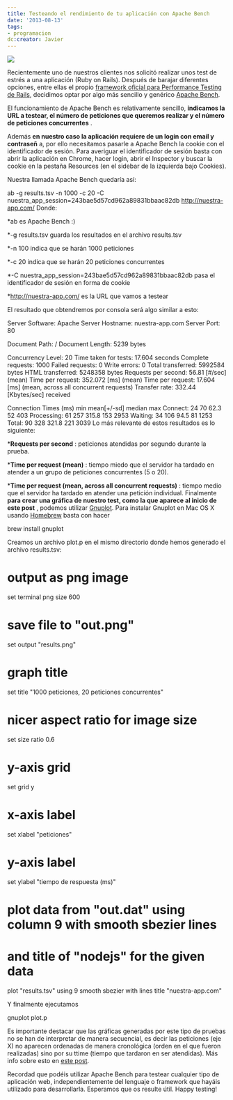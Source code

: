 ```yaml
---
title: Testeando el rendimiento de tu aplicación con Apache Bench
date: '2013-08-13'
tags:
- programacion
dc:creator: Javier
---
```


![](http://blog.diacode.com/wp-content/uploads/2013/08/results.png)

Recientemente uno de nuestros clientes nos solicitó realizar unos test de estrés a una aplicación (Ruby on Rails). Después de barajar diferentes opciones, entre ellas el propio 
[framework oficial para Performance Testing de Rails](http://guides.rubyonrails.org/v3.2.13/performance_testing.html), decidimos optar por algo más sencillo y genérico 
[Apache Bench](http://httpd.apache.org/docs/2.2/programs/ab.html).

El funcionamiento de Apache Bench es relativamente sencillo, 
**indicamos la URL a testear, el número de peticiones que queremos realizar y el número de peticiones concurrentes**
.
<!--more-->

Además 
**en nuestro caso la aplicación requiere de un login con email y contraseñ**
a, por ello necesitamos pasarle a Apache Bench la cookie con el identificador de sesión. Para averiguar el identificador de sesión basta con abrir la aplicación en Chrome, hacer login, abrir el Inspector y buscar la cookie en la pestaña Resources (en el sidebar de la izquierda bajo Cookies).

Nuestra llamada Apache Bench quedaría así:

ab -g results.tsv -n 1000 -c 20 -C nuestra_app_session=243bae5d57cd962a89831bbaac82db http://nuestra-app.com/
Donde:

*ab es Apache Bench :)

	
*-g results.tsv guarda los resultados en el archivo results.tsv

	
*-n 100 indica que se harán 1000 peticiones

	
*-c 20 indica que se harán 20 peticiones concurrentes

	
*-C nuestra_app_session=243bae5d57cd962a89831bbaac82db pasa el identificador de sesión en forma de cookie

	
*http://nuestra-app.com/ es la URL que vamos a testear

El resultado que obtendremos por consola será algo similar a esto:

Server Software:        Apache
Server Hostname:        nuestra-app.com
Server Port:            80

Document Path:          /
Document Length:        5239 bytes

Concurrency Level:      20
Time taken for tests:   17.604 seconds
Complete requests:      1000
Failed requests:        0
Write errors:           0
Total transferred:      5992584 bytes
HTML transferred:       5248358 bytes
Requests per second:    56.81 [#/sec] (mean)
Time per request:       352.072 [ms] (mean)
Time per request:       17.604 [ms] (mean, across all concurrent requests)
Transfer rate:          332.44 [Kbytes/sec] received

Connection Times (ms)
      min  mean[+/-sd] median   max
Connect:       24   70  62.3     52     403
Processing:    61  257 315.8    153    2953
Waiting:       34  106  94.5     81    1253
Total:         90  328 321.8    221    3039
Lo más relevante de estos resultados es lo siguiente:

***Requests per second**
: peticiones atendidas por segundo durante la prueba.

	
***Time per request (mean)**
: tiempo miedo que el servidor ha tardado en atender a un grupo de peticiones concurrentes (5 o 20).

	
***Time per request (mean, across all concurrent requests)**
: tiempo medio que el servidor ha tardado en atender una petición individual.
Finalmente 
**para crear una gráfica de nuestro test, como la que aparece al inicio de este post**
, podemos utilizar 
[Gnuplot](http://www.gnuplot.info/). Para instalar Gnuplot en Mac OS X usando 
[Homebrew](http://brew.sh/) basta con hacer

brew install gnuplot

Creamos un archivo 
plot.p en el mismo directorio donde hemos generado el archivo 
results.tsv:

# output as png image
set terminal png size 600

# save file to "out.png"
set output "results.png"

# graph title
set title "1000 peticiones, 20 peticiones concurrentes"

# nicer aspect ratio for image size
set size ratio 0.6

# y-axis grid
set grid y

# x-axis label
set xlabel "peticiones"

# y-axis label
set ylabel "tiempo de respuesta (ms)"

# plot data from "out.dat" using column 9 with smooth sbezier lines
# and title of "nodejs" for the given data
plot "results.tsv" using 9 smooth sbezier with lines title "nuestra-app.com"

Y finalmente ejecutamos 

gnuplot plot.p

Es importante destacar que las gráficas generadas por este tipo de pruebas no se han de interpretar de manera secuencial, es decir las peticiones (eje X) no aparecen ordenadas de manera cronológica (orden en el que fueron realizadas) sino por su 
ttime (tiempo que tardaron en ser atendidas). Más info sobre esto en 
[este post](http://www.bradlanders.com/2013/04/15/apache-bench-and-gnuplot-youre-probably-doing-it-wrong/).

Recordad que podéis utilizar Apache Bench para testear cualquier tipo de aplicación web, independientemente del lenguaje o framework que hayáis utilizado para desarrollarla. Esperamos que os resulte útil. Happy testing!
